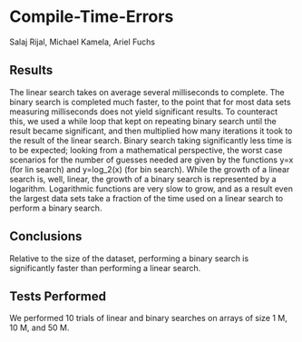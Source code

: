 # Compile-Time-Errors
Salaj Rijal, Michael Kamela, Ariel Fuchs

## Results
The linear search takes on average several milliseconds to complete. The binary search is completed much faster, to the point that for most data sets measuring milliseconds does not yield significant results. To counteract this, we used a while loop that kept on repeating binary search until the result became significant, and then multiplied how many iterations it took to the result of the linear search. Binary search taking significantly less time is to be expected; looking from a mathematical perspective, the worst case scenarios for the number of guesses needed are given by the functions y=x (for lin search) and y=log_2(x) (for bin search). While the growth of a linear search is, well, linear, the growth of a binary search is represented by a logarithm. Logarithmic functions are very slow to grow, and as a result even the largest data sets take a fraction of the time used on a linear search to perform a binary search.
## Conclusions
Relative to the size of the dataset, performing a binary search is significantly faster than performing a linear search.
## Tests Performed
We performed 10 trials of linear and binary searches on arrays of size 1 M, 10 M, and 50 M. 
